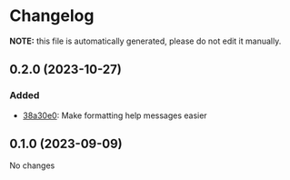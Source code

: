 # Changelog

**NOTE:** this file is automatically generated, please do not edit it manually.

<!-- new section -->

## 0.2.0 (2023-10-27)

### Added

* [38a30e0](https://github.com/yorickpeterse/inko-optparse/commit/38a30e0): Make formatting help messages easier

## 0.1.0 (2023-09-09)

No changes
